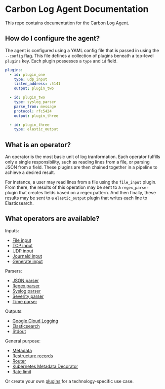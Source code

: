 # Carbon Log Agent Documentation

This repo contains documentation for the Carbon Log Agent.

## How do I configure the agent?
The agent is configured using a YAML config file that is passed in using the `--config` flag. This file defines a collection of plugins beneath a top-level `plugins` key. Each plugin possesses a `type` and `id` field.

```yaml
plugins:
  - id: plugin_one
    type: udp_input
    listen_address: :5141
    output: plugin_two

  - id: plugin_two
    type: syslog_parser
    parse_from: message
    protocol: rfc5424
    output: plugin_three

  - id: plugin_three
    type: elastic_output
```

## What is an operator?
An operator is the most basic unit of log tranformation. Each operator fulfills only a single responsibility, such as reading lines from a file, or parsing JSON from a field. These plugins are then chained together in a pipeline to achieve a desired result.

For instance, a user may read lines from a file using the `file_input` plugin. From there, the results of this operation may be sent to a `regex_parser` plugin that creates fields based on a regex pattern. And then finally, these results may be sent to a `elastic_output` plugin that writes each line to Elasticsearch.

## What operators are available?

Inputs:
- [File input](/docs/plugins/file_input.md)
- [TCP input](/docs/plugins/tcp_input.md)
- [UDP input](/docs/plugins/udp_input.md)
- [Journald input](/docs/plugins/journald_input.md)
- [Generate input](/docs/plugins/generate_input.md)

Parsers:
- [JSON parser](/docs/plugins/json_parser.md)
- [Regex parser](/docs/plugins/regex_parser.md)
- [Syslog parser](/docs/plugins/syslog_parser.md)
- [Severity parser](/docs/plugins/severity_parser.md)
- [Time parser](/docs/plugins/time_parser.md)

Outputs:
- [Google Cloud Logging](/docs/plugins/google_cloud_output.md)
- [Elasticsearch](/docs/plugins/elastic_output.md)
- [Stdout](/docs/plugins/stdout.md)

General purpose:
- [Metadata](/docs/plugins/metadata.md)
- [Restructure records](/docs/plugins/restructure.md)
- [Router](/docs/plugins/router.md)
- [Kubernetes Metadata Decorator](/docs/plugins/k8s_metadata_decorator.md)
- [Rate limit](/docs/plugins/rate_limit.md)

Or create your own [plugins](/docs/plugins.md) for a technology-specific use case.
